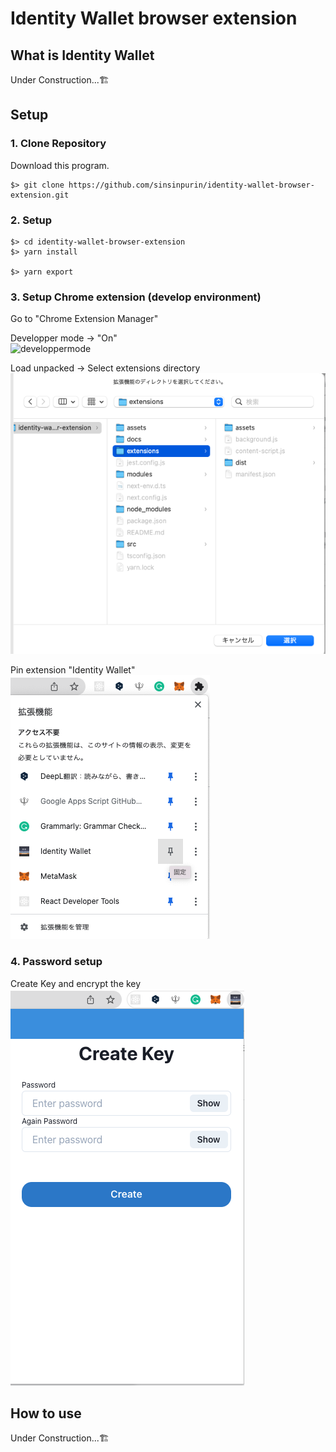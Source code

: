 # Identity Wallet browser extension

## What is Identity Wallet

Under Construction...🏗

## Setup

### 1. Clone Repository

Download this program.

```
$> git clone https://github.com/sinsinpurin/identity-wallet-browser-extension.git
```

### 2. Setup

```
$> cd identity-wallet-browser-extension
$> yarn install

$> yarn export
```

### 3. Setup Chrome extension (develop environment)

Go to "Chrome Extension Manager"

Developper mode -> "On"  
![developpermode](https://wd.imgix.net/image/BhuKGJaIeLNPW9ehns59NfwqKxF2/vOu7iPbaapkALed96rzN.png?auto=format&w=571)

Load unpacked -> Select extensions directory  
![select extension dir](./assets/README/select-extention.png)

Pin extension "Identity Wallet"  
![pinning-extension](./assets/README/pinning-extension.png)

### 4. Password setup

Create Key and encrypt the key  
![set up password](./assets/README/setup-password.png)

## How to use

Under Construction...🏗
